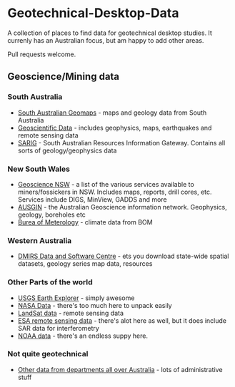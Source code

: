# Geotechnical-Desktop-Data
A collection of places to find data for geotechnical desktop studies. It currenly has an Australian focus, but am happy to add other areas.

Pull requests welcome.

## Geoscience/Mining data
### South Australia
* [South Australian Geomaps](http://www.minerals.statedevelopment.sa.gov.au/online_tools/free_data_delivery_and_publication_downloads/digital_maps_and_data) - maps and geology data from South Australia
* [Geoscientific Data](http://www.minerals.statedevelopment.sa.gov.au/geoscience/geoscientific_data) - includes geophysics, maps, earthquakes and remote sensing data
* [SARIG](https://map.sarig.sa.gov.au/) - South Australian Resources Information Gateway. Contains all sorts of geology/geophysics data

### New South Wales
* [Geoscience NSW](http://www.resourcesandenergy.nsw.gov.au/miners-and-explorers/geoscience-information) - a list of the various services available to miners/fossickers in NSW. Includes maps, reports, drill cores, etc. Services include DIGS, MinView, GADDS and more
* [AUSGIN](http://www.geoscience.gov.au/) - the Australian Geoscience information network. Geophysics, geology, boreholes etc
* [Burea of Meterology](http://www.bom.gov.au/climate/data/) - climate data from BOM

### Western Australia
* [DMIRS Data and Software Centre](https://dasc.dmp.wa.gov.au/dasc/) - ets you download state-wide spatial datasets, geology series map data, resources

### Other Parts of the world
* [USGS Earth Explorer](https://earthexplorer.usgs.gov/) - simply awesome
* [NASA Data](https://data.nasa.gov/) - there's too much here to unpack easily
* [LandSat data](https://landsat.gsfc.nasa.gov/data/where-to-get-data/) - remote sensing data
* [ESA remote sensing data](https://earth.esa.int/web/guest/data-access) - there's alot here as well, but it does include SAR data for interferometry
* [NOAA data](https://data.noaa.gov/dataset) - there's an endless suppy here.

### Not quite geotechnical 
* [Other data from departments all over Australia](http://data.gov.au/dataset) - lots of administrative stuff


